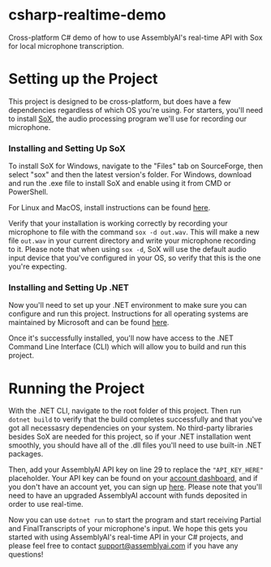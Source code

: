 # csharp-realtime-demo
Cross-platform C# demo of how to use AssemblyAI's real-time API with Sox for local microphone transcription.

# Setting up the Project

This project is designed to be cross-platform, but does have a few dependencies regardless of which OS you're using. For starters, you'll need to install [SoX](https://sourceforge.net/projects/sox/), the audio processing program we'll use for recording our microphone. 

### Installing and Setting Up SoX
To install SoX for Windows, navigate to the "Files" tab on SourceForge, then select "sox" and then the latest version's folder. For Windows, download and run the .exe file to install SoX and enable using it from CMD or PowerShell.

For Linux and MacOS, install instructions can be found [here](https://pysox.readthedocs.io/en/latest/).

Verify that your installation is working correctly by recording your microphone to file with the command `sox -d out.wav`. This will make a new file `out.wav` in your current directory and write your microphone recording to it. Please note that when using `sox -d`, SoX will use the default audio input device that you've configured in your OS, so verify that this is the one you're expecting.

### Installing and Setting Up .NET

Now you'll need to set up your .NET environment to make sure you can configure and run this project. Instructions for all operating systems are maintained by Microsoft and can be found [here](https://learn.microsoft.com/en-us/dotnet/core/install/).

Once it's successfully installed, you'll now have access to the .NET Command Line Interface (CLI) which will allow you to build and run this project.

# Running the Project

With the .NET CLI, navigate to the root folder of this project. Then run `dotnet build` to verify that the build completes successfully and that you've got all necessasry dependencies on your system. No third-party libraries besides SoX are needed for this project, so if your .NET installation went smoothly, you should have all of the .dll files you'll need to use built-in .NET packages.

Then, add your AssemblyAI API key on line 29 to replace the `"API_KEY_HERE"` placeholder. Your API key can be found on your [account dashboard](https://www.assemblyai.com/app/account), and if you don't have an account yet, you can sign up [here](https://www.assemblyai.com/dashboard/signup). Please note that you'll need to have an upgraded AssemblyAI account with funds deposited in order to use real-time.

Now you can use `dotnet run` to start the program and start receiving Partial and FinalTranscripts of your microphone's input. We hope this gets you started with using AssemblyAI's real-time API in your C# projects, and please feel free to contact support@assemblyai.com if you have any questions!
